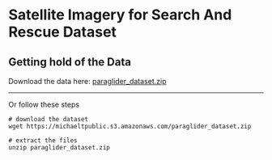 # Satellite Imagery for Search And Rescue Dataset

## Getting hold of the Data

Download the data here: [paraglider_dataset.zip](https://michaeltpublic.s3.amazonaws.com/paraglider_dataset.zip)

---

Or follow these steps
```
# download the dataset
wget https://michaeltpublic.s3.amazonaws.com/paraglider_dataset.zip

# extract the files
unzip paraglider_dataset.zip
```
